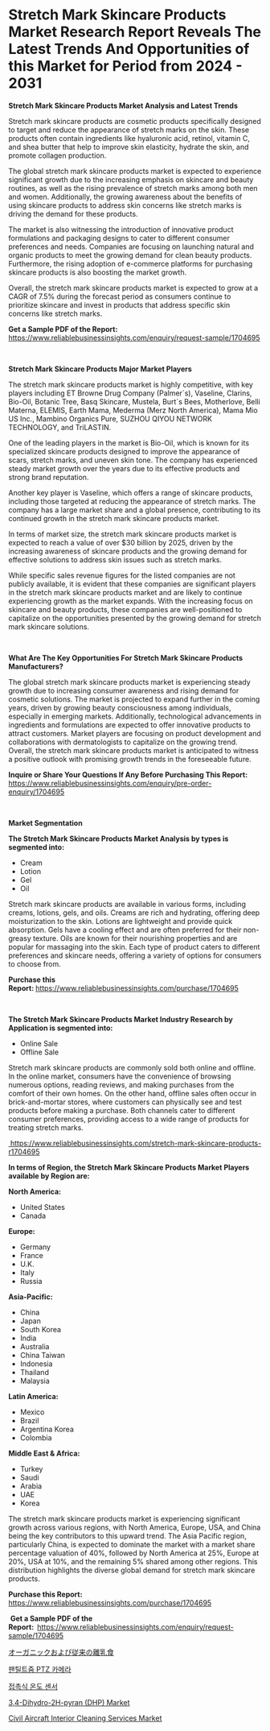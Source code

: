 <p><h1>Stretch Mark Skincare Products Market Research Report Reveals The Latest Trends And Opportunities of this Market for Period from 2024 - 2031</h1></p><p><strong>Stretch Mark Skincare Products Market Analysis and Latest Trends</strong></p>
<p><p>Stretch mark skincare products are cosmetic products specifically designed to target and reduce the appearance of stretch marks on the skin. These products often contain ingredients like hyaluronic acid, retinol, vitamin C, and shea butter that help to improve skin elasticity, hydrate the skin, and promote collagen production.</p><p>The global stretch mark skincare products market is expected to experience significant growth due to the increasing emphasis on skincare and beauty routines, as well as the rising prevalence of stretch marks among both men and women. Additionally, the growing awareness about the benefits of using skincare products to address skin concerns like stretch marks is driving the demand for these products.</p><p>The market is also witnessing the introduction of innovative product formulations and packaging designs to cater to different consumer preferences and needs. Companies are focusing on launching natural and organic products to meet the growing demand for clean beauty products. Furthermore, the rising adoption of e-commerce platforms for purchasing skincare products is also boosting the market growth.</p><p>Overall, the stretch mark skincare products market is expected to grow at a CAGR of 7.5% during the forecast period as consumers continue to prioritize skincare and invest in products that address specific skin concerns like stretch marks.</p></p>
<p><strong>Get a Sample PDF of the Report:&nbsp;</strong> <a href="https://www.reliablebusinessinsights.com/enquiry/request-sample/1704695">https://www.reliablebusinessinsights.com/enquiry/request-sample/1704695</a></p>
<p>&nbsp;</p>
<p><strong>Stretch Mark Skincare Products Major Market Players</strong></p>
<p><p>The stretch mark skincare products market is highly competitive, with key players including ET Browne Drug Company (Palmer`s), Vaseline, Clarins, Bio-Oil, Botanic Tree, Basq Skincare, Mustela, Burt`s Bees, Motherlove, Belli Materna, ELEMIS, Earth Mama, Mederma (Merz North America), Mama Mio US Inc., Mambino Organics Pure, SUZHOU QIYOU NETWORK TECHNOLOGY, and TriLASTIN.</p><p>One of the leading players in the market is Bio-Oil, which is known for its specialized skincare products designed to improve the appearance of scars, stretch marks, and uneven skin tone. The company has experienced steady market growth over the years due to its effective products and strong brand reputation.</p><p>Another key player is Vaseline, which offers a range of skincare products, including those targeted at reducing the appearance of stretch marks. The company has a large market share and a global presence, contributing to its continued growth in the stretch mark skincare products market.</p><p>In terms of market size, the stretch mark skincare products market is expected to reach a value of over $30 billion by 2025, driven by the increasing awareness of skincare products and the growing demand for effective solutions to address skin issues such as stretch marks.</p><p>While specific sales revenue figures for the listed companies are not publicly available, it is evident that these companies are significant players in the stretch mark skincare products market and are likely to continue experiencing growth as the market expands. With the increasing focus on skincare and beauty products, these companies are well-positioned to capitalize on the opportunities presented by the growing demand for stretch mark skincare solutions.</p></p>
<p>&nbsp;</p>
<p><strong>What Are The Key Opportunities For Stretch Mark Skincare Products Manufacturers?</strong></p>
<p><p>The global stretch mark skincare products market is experiencing steady growth due to increasing consumer awareness and rising demand for cosmetic solutions. The market is projected to expand further in the coming years, driven by growing beauty consciousness among individuals, especially in emerging markets. Additionally, technological advancements in ingredients and formulations are expected to offer innovative products to attract customers. Market players are focusing on product development and collaborations with dermatologists to capitalize on the growing trend. Overall, the stretch mark skincare products market is anticipated to witness a positive outlook with promising growth trends in the foreseeable future.</p></p>
<p><strong>Inquire or Share Your Questions If Any Before Purchasing This Report:</strong> <a href="https://www.reliablebusinessinsights.com/enquiry/pre-order-enquiry/1704695">https://www.reliablebusinessinsights.com/enquiry/pre-order-enquiry/1704695</a></p>
<p>&nbsp;</p>
<p><strong>Market Segmentation</strong></p>
<p><strong>The Stretch Mark Skincare Products Market Analysis by types is segmented into:</strong></p>
<p><ul><li>Cream</li><li>Lotion</li><li>Gel</li><li>Oil</li></ul></p>
<p><p>Stretch mark skincare products are available in various forms, including creams, lotions, gels, and oils. Creams are rich and hydrating, offering deep moisturization to the skin. Lotions are lightweight and provide quick absorption. Gels have a cooling effect and are often preferred for their non-greasy texture. Oils are known for their nourishing properties and are popular for massaging into the skin. Each type of product caters to different preferences and skincare needs, offering a variety of options for consumers to choose from.</p></p>
<p><strong>Purchase this Report:&nbsp;</strong><a href="https://www.reliablebusinessinsights.com/purchase/1704695">https://www.reliablebusinessinsights.com/purchase/1704695</a></p>
<p>&nbsp;</p>
<p><strong>The Stretch Mark Skincare Products Market Industry Research by Application is segmented into:</strong></p>
<p><ul><li>Online Sale</li><li>Offline Sale</li></ul></p>
<p><p>Stretch mark skincare products are commonly sold both online and offline. In the online market, consumers have the convenience of browsing numerous options, reading reviews, and making purchases from the comfort of their own homes. On the other hand, offline sales often occur in brick-and-mortar stores, where customers can physically see and test products before making a purchase. Both channels cater to different consumer preferences, providing access to a wide range of products for treating stretch marks.</p></p>
<p><a href="https://www.reliablebusinessinsights.com/stretch-mark-skincare-products-r1704695">&nbsp;https://www.reliablebusinessinsights.com/stretch-mark-skincare-products-r1704695</a></p>
<p><strong>In terms of Region, the Stretch Mark Skincare Products Market Players available by Region are:</strong></p>
<p>
    <p> <strong> North America: </strong>
        <ul>
            <li>United States</li>
            <li>Canada</li>
        </ul>
        </p> 
    <p> <strong> Europe: </strong>
        <ul>
            <li>Germany</li>
            <li>France</li>
            <li>U.K.</li>
            <li>Italy</li>
            <li>Russia</li>
        </ul>
        </p> 
    <p> <strong> Asia-Pacific: </strong>
        <ul>
            <li>China</li>
            <li>Japan</li>
            <li>South Korea</li>
            <li>India</li>
            <li>Australia</li>
            <li>China Taiwan</li>
            <li>Indonesia</li>
            <li>Thailand</li>
            <li>Malaysia</li>
        </ul>
        </p> 
    <p> <strong> Latin America: </strong>
        <ul>
            <li>Mexico</li>
            <li>Brazil</li>
            <li>Argentina Korea</li>
            <li>Colombia</li>
        </ul>
        </p> 
    <p> <strong> Middle East & Africa: </strong>
        <ul>
            <li>Turkey</li>
            <li>Saudi</li>
            <li>Arabia</li>
            <li>UAE</li>
            <li>Korea</li>
        </ul>
    </p>
    </p>
<p><p>The stretch mark skincare products market is experiencing significant growth across various regions, with North America, Europe, USA, and China being the key contributors to this upward trend. The Asia Pacific region, particularly China, is expected to dominate the market with a market share percentage valuation of 40%, followed by North America at 25%, Europe at 20%, USA at 10%, and the remaining 5% shared among other regions. This distribution highlights the diverse global demand for stretch mark skincare products.</p></p>
<p><strong>Purchase this Report: </strong><a href="https://www.reliablebusinessinsights.com/purchase/1704695">https://www.reliablebusinessinsights.com/purchase/1704695</a></p>
<p>&nbsp;<strong>Get a Sample PDF of the Report:&nbsp;&nbsp;</strong><a href="https://www.reliablebusinessinsights.com/enquiry/request-sample/1704695">https://www.reliablebusinessinsights.com/enquiry/request-sample/1704695</a></p>
<p><strong></strong></p>
<p><p><a href="https://github.com/pepo3k/Market-Research-Report-List-2/blob/main/9931487124926.md">オーガニックおよび従来の離乳食</a></p><p><a href="https://github.com/akzkkws047661437/Market-Research-Report-List-2/blob/main/3756847122898.md">팬틸트줌 PTZ 카메라</a></p><p><a href="https://github.com/vsckjg50460/Market-Research-Report-List-2/blob/main/6623111122899.md">접촉식 온도 센서</a></p><p><a href="https://github.com/AKSHATREPORTPRIME/Market-Research-Report-List-4/blob/main/34-dihydro-2h-pyran-dhp-market.md">3,4-Dihydro-2H-pyran (DHP) Market</a></p><p><a href="https://github.com/joannesouthgate/Market-Research-Report-List-3/blob/main/civil-aircraft-interior-cleaning-services-market.md">Civil Aircraft Interior Cleaning Services Market</a></p></p>